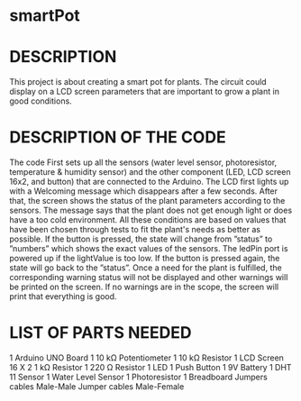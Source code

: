 # smartPot
# DESCRIPTION
This project is about creating a smart pot for plants. The circuit could display on a LCD screen parameters that are important to grow a plant in good conditions.

# DESCRIPTION OF THE CODE
The code First sets up all the sensors (water level sensor, photoresistor, temperature & humidity sensor) and the other component (LED, LCD screen 16x2, and button) that are connected to the Arduino. The LCD first lights up with a Welcoming message which disappears after a few seconds. After that, the screen shows the status of the plant parameters according to the sensors. 
The message says that the plant does not get enough light or does have a too cold environment. All these conditions are based on values that have been chosen through tests to fit the plant's needs as better as possible. If the button is pressed, the state will change from ”status” to ”numbers” which shows the exact values of the sensors. The ledPin port is powered up if the lightValue is too low. If the button is pressed again, the state will go back to the ”status”. 
Once a need for the plant is fulfilled, the corresponding warning status will not be displayed and other warnings will be printed on the screen. If no warnings are in the scope, the screen will print that everything is good.

# LIST OF PARTS NEEDED
1 Arduino UNO Board
1 10 kΩ Potentiometer
1 10 kΩ Resistor
1 LCD Screen 16 X 2
1 kΩ Resistor
1 220 Ω Resistor
1 LED
1 Push Button
1 9V Battery
1 DHT 11 Sensor
1 Water Level Sensor
1 Photoresistor
1 Breadboard
 Jumpers cables Male-Male
 Jumper cables Male-Female
